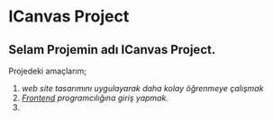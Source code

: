 ﻿

# ICanvas Project

Selam Projemin adı ICanvas Project.
-----
Projedeki amaçlarım;
1. *web site tasarımını uygulayarak daha kolay öğrenmeye çalışmak*
2. *[Frontend](https://en.wikipedia.org/wiki/Front-end_web_development/) programcılığına giriş yapmak.*
3. 




